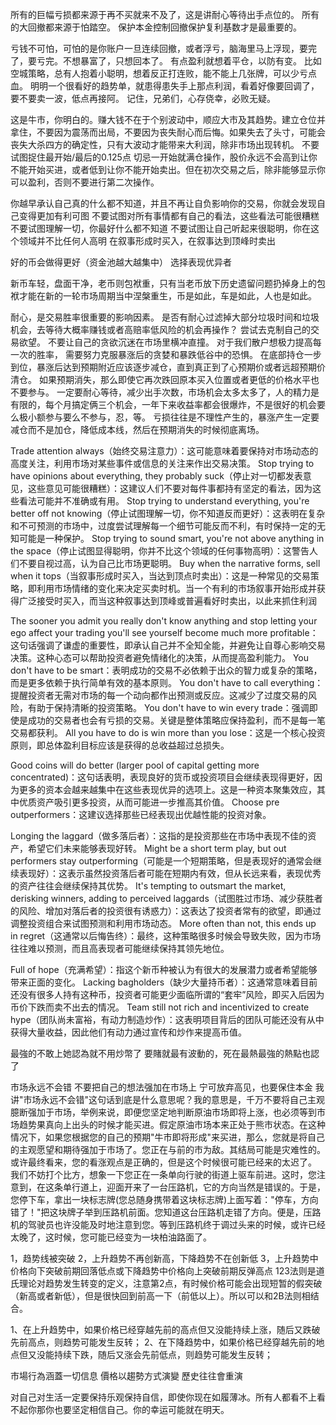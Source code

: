 所有的巨幅亏损都来源于再不买就来不及了，这是讲耐心等待出手点位的。
所有的大回撤都来源于怕踏空。
保护本金控制回撤保护复利基数才是最重要的。

亏钱不可怕，可怕的是你账户一旦连续回撤，或者浮亏，脑海里马上浮现，要完了，要亏完。不想暴富了，只想回本了。
有点盈利就想着平仓，以防有变。
比如空城策略，总有人抱着小聪明，想着反正打连败，能不能上几张牌，可以少亏点血。
明明一个很看好的趋势单，就患得患失手上那点利润，看着好像要回调了，要不要卖一波，低点再接阿。
记住，兄弟们，心存侥幸，必败无疑。

这是牛市，你明白的。赚大钱不在于个别波动中，顺应大市及其趋势。建立仓位并拿住，不要因为震荡而出局，不要因为丧失耐心而后悔。如果失去了头寸，可能会丧失大杀四方的确定性，只有大波动才能带来大利润，除非市场出现转机。
不要试图捉住最开始/最后的0.125点
切忌一开始就满仓操作，股价永远不会高到让你不能开始买进，或者低到让你不能开始卖出。但在初次交易之后，除非能够显示你可以盈利，否则不要进行第二次操作。

你越早承认自己真的什么都不知道，并且不再让自负影响你的交易，你就会发现自己变得更加有利可图
不要试图对所有事情都有自己的看法，这些看法可能很糟糕
不要试图理解一切，你最好什么都不知道
不要试图让自己听起来很聪明，你在这个领域并不比任何人高明
在叙事形成时买入，在叙事达到顶峰时卖出

好的币会做得更好（资金池越大越集中）
选择表现优异者

新币车轻，盘面干净，老币则包袱重，只有当老币放下历史遗留问题扔掉身上的包袱才能在新的一轮市场周期当中涅槃重生，币是如此，车是如此，人也是如此。

耐心，是交易胜率很重要的影响因素。
是否有耐心过滤掉大部分垃圾时间和垃圾机会，去等待大概率赚钱或者高赔率低风险的机会再操作？
尝试去克制自己的交易欲望。
不要让自己的贪欲沉迷在市场里横冲直撞。
对于我们散户想极力提高每一次的胜率，
需要努力克服暴涨后的贪婪和暴跌低谷中的恐惧。
在底部持仓一步到位，暴涨后达到预期附近应该逐步减仓，直到真正到了心预期价或者远超预期价清仓。
如果预期消失，那么即使它再次跌回原本买入位置或者更低的价格水平也不要参与。
一定要耐心等待，减少出手次数，市场机会太多太多了，人的精力是有限的，每个月搞定俩三个机会，一年下来收益率都会很爆炸，不是很好的机会要么极小额参与要么不参与，忍，等。
亏损往往是不理性产生的，暴涨产生一定要减仓而不是加仓，降低成本线，然后在预期消失的时候彻底离场。

Trade attention always（始终交易注意力）：这可能意味着要保持对市场动态的高度关注，利用市场对某些事件或信息的关注来作出交易决策。
Stop trying to have opinions about everything, they probably suck（停止对一切都发表意见，这些意见可能很糟糕）：这建议人们不要对每件事都持有坚定的看法，因为这些看法可能并不准确或有用。
Stop trying to understand everything, you're better off not knowing（停止试图理解一切，你不知道反而更好）：这表明在复杂和不可预测的市场中，过度尝试理解每一个细节可能反而不利，有时保持一定的无知可能是一种保护。
Stop trying to sound smart, you're not above anything in the space（停止试图显得聪明，你并不比这个领域的任何事物高明）：这警告人们不要自视过高，认为自己比市场更聪明。
Buy when the narrative forms, sell when it tops（当叙事形成时买入，当达到顶点时卖出）：这是一种常见的交易策略，即利用市场情绪的变化来决定买卖时机。当一个有利的市场叙事开始形成并获得广泛接受时买入，而当这种叙事达到顶峰或普遍看好时卖出，以此来抓住利润

The sooner you admit you really don't know anything and stop letting your ego affect your trading you'll see yourself become much more profitable：这句话强调了谦虚的重要性，即承认自己并不全知全能，并避免让自尊心影响交易决策。这种心态可以帮助投资者避免情绪化的决策，从而提高盈利能力。
You don't have to be smart：表明成功的交易不必依赖于出众的智力或复杂的策略，而是更多依赖于执行简单有效的基本原则。
You don't have to call everything：提醒投资者无需对市场的每一个动向都作出预测或反应。这减少了过度交易的风险，有助于保持清晰的投资策略。
You don't have to win every trade：强调即使是成功的交易者也会有亏损的交易。关键是整体策略应保持盈利，而不是每一笔交易都获利。
All you have to do is win more than you lose：这是一个核心投资原则，即总体盈利目标应该是获得的总收益超过总损失。

Good coins will do better (larger pool of capital getting more concentrated)：这句话表明，表现良好的货币或投资项目会继续表现得更好，因为更多的资本会越来越集中在这些表现优异的选项上。这是一种资本聚集效应，其中优质资产吸引更多投资，从而可能进一步推高其价值。
Choose pre outperformers：这建议选择那些已经表现出优越性能的投资对象。

Longing the laggard（做多落后者）：这指的是投资那些在市场中表现不佳的资产，希望它们未来能够表现好转。
Might be a short term play, but out performers stay outperforming（可能是一个短期策略，但是表现好的通常会继续表现好）：这表示虽然投资落后者可能在短期内有效，但从长远来看，表现优秀的资产往往会继续保持其优势。
It's tempting to outsmart the market, derisking winners, adding to perceived laggards（试图胜过市场、减少获胜者的风险、增加对落后者的投资很有诱惑力）：这表达了投资者常有的欲望，即通过调整投资组合来试图预测和利用市场动态。
More often than not, this ends up in regret（这通常以后悔告终）：最终，这种策略很多时候会导致失败，因为市场往往难以预测，而且高表现者可能继续保持其领先地位。

Full of hope（充满希望）：指这个新币种被认为有很大的发展潜力或者希望能够带来正面的变化。
Lacking bagholders（缺少大量持币者）：这通常意味着目前还没有很多人持有这种币，投资者可能更少面临所谓的“套牢”风险，即买入后因为币价下跌而卖不出去的情况。
Team still not rich and incentivized to create hype（团队尚未富裕，有动力制造炒作）：这表明项目背后的团队可能还没有从中获得大量收益，因此他们有动力通过宣传和炒作来提高币值。

最強的不敢上她認為就不用炒幣了 要賭就最有波動的，死在最熱最強的熱點也認了

市场永远不会错
不要把自己的想法强加在市场上
宁可放弃高见，也要保住本金
我讲"市场永远不会错"这句话到底是什么意思呢？我的意思是，千万不要将自己主观臆断强加于市场，举例来说，即便您坚定地判断原油市场即将上涨，也必须等到市场趋势果真向上出头的时候才能买进。假定原油市场本来正处于熊市状态。在这种情况下，如果您根据您的自己的预期"牛市即将形成"来买进，那么，您就是将自己的主观愿望和期待强加于市场了。您正在与前的市为敌。其结局可能是灾难性的。或许最终看来，您的看涨观点是正确的，但是这个时候很可能已经来的太迟了。
我们不妨打个比方，想象一下您正在一条单向行驶的街道上驱车前进。这时，您注意到，在这条单行道上，迎面开来了一台压路机，它的方向当然是错误的。于是，您停下车，拿出一块标志牌(您总随身携带着这块标志牌)上面写着："停车，方向错了！"把这块牌子举到压路机前面。您知道这台压路机走错了方向。便是，压路机的驾驶员也许没能及时地注意到您。等到压路机终于调过头来的时候，或许已经太晚了，这时候，您可能已经变为一块柏油路面了。

1，趋势线被突破
2，上升趋势不再创新高，下降趋势不在创新低
3，上升趋势中价格向下突破前期回落低点或下降趋势中价格向上突破前期反弹高点
123法则是道氏理论对趋势发生转变的定义，注意第2点，有时候价格可能会出现短暂的假突破
（新高或者新低），但是很快回到前高一下（前低以上）。所以可以和2B法则相结合。

1、在上升趋势中，如果价格已经穿越先前的高点但又没能持续上涨，随后又跌破先前高点，则趋势可能发生反转；
2、在下降趋势中，如果价格已经穿越先前的地点但又没能持续下跌，随后又涨会先前低点，则趋势可能发生反转；

市場行為涵蓋一切信息
價格以趨勢方式演變 
歷史往往會重演

对自己对生活一定要保持乐观保持自信，即使你现在如履薄冰。所有人都看不上看不起你那你也要坚定相信自己。你的幸运可能就在明天。

